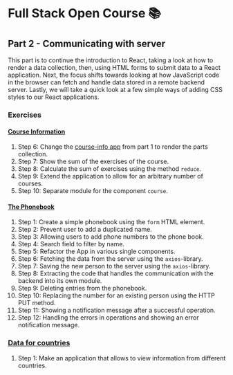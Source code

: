 # Full Stack Open Course 📚

## Part 2 - Communicating with server

This part is to continue the introduction to React, taking a look at how to render a data collection, then, using HTML forms to submit data to a React application. Next, the focus shifts towards looking at how JavaScript code in the browser can fetch and handle data stored in a remote backend server. Lastly, we will take a quick look at a few simple ways of adding CSS styles to our React applications.

### Exercises

#### [Course Information](/part-02/course-info/)

1. Step 6: Change the [course-info app](/part-01/course-info/) from part 1 to render the parts collection.
2. Step 7: Show the sum of the exercises of the course.
3. Step 8: Calculate the sum of exercises using the method `reduce`.
4. Step 9: Extend the application to allow for an arbitrary number of courses.
5. Step 10: Separate module for the component `course`.

#### [The Phonebook](/part-02/phonebook/)

1. Step 1: Create a simple phonebook using the `form` HTML element.
2. Step 2: Prevent user to add a duplicated name.
3. Step 3: Allowing users to add phone numbers to the phone book.
4. Step 4: Search field to filter by name.
5. Step 5: Refactor the App in various single components.
6. Step 6: Fetching the data from the server using the `axios`-library.
7. Step 7: Saving the new person to the server using the `axios`-library.
8. Step 8: Extracting the code that handles the communication with the backend into its own module.
9. Step 9: Deleting entries from the phonebook.
10. Step 10: Replacing the number for an existing person using the HTTP PUT method.
11. Step 11: Showing a notification message after a successful operation.
12. Step 12: Handling the errors in operations and showing an error notification message.

### [Data for countries](/part-02/countries/)

1. Step 1: Make an application that allows to view information from different countries.